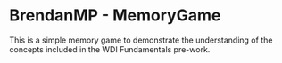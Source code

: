# BrendanMP - MemoryGame

This is a simple memory game to demonstrate the understanding of the concepts included in the WDI Fundamentals pre-work.

